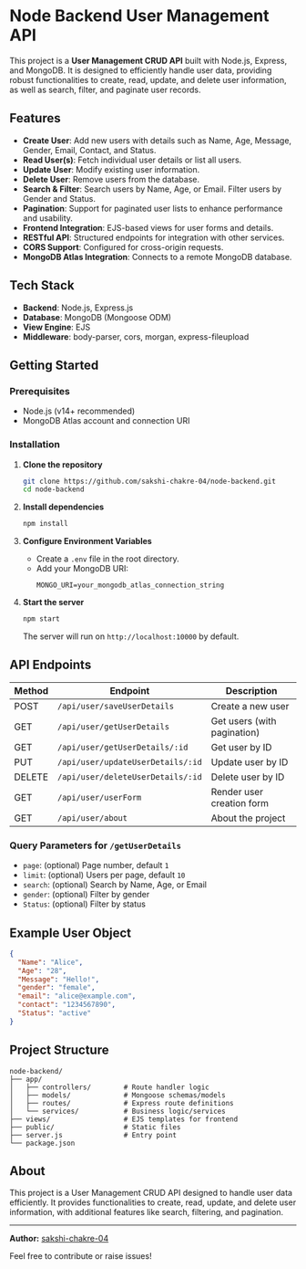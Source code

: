 # Node Backend User Management API

This project is a **User Management CRUD API** built with Node.js, Express, and MongoDB. It is designed to efficiently handle user data, providing robust functionalities to create, read, update, and delete user information, as well as search, filter, and paginate user records.

## Features

- **Create User**: Add new users with details such as Name, Age, Message, Gender, Email, Contact, and Status.
- **Read User(s)**: Fetch individual user details or list all users.
- **Update User**: Modify existing user information.
- **Delete User**: Remove users from the database.
- **Search & Filter**: Search users by Name, Age, or Email. Filter users by Gender and Status.
- **Pagination**: Support for paginated user lists to enhance performance and usability.
- **Frontend Integration**: EJS-based views for user forms and details.
- **RESTful API**: Structured endpoints for integration with other services.
- **CORS Support**: Configured for cross-origin requests.
- **MongoDB Atlas Integration**: Connects to a remote MongoDB database.

## Tech Stack

- **Backend**: Node.js, Express.js
- **Database**: MongoDB (Mongoose ODM)
- **View Engine**: EJS
- **Middleware**: body-parser, cors, morgan, express-fileupload

## Getting Started

### Prerequisites

- Node.js (v14+ recommended)
- MongoDB Atlas account and connection URI

### Installation

1. **Clone the repository**
   ```bash
   git clone https://github.com/sakshi-chakre-04/node-backend.git
   cd node-backend
   ```

2. **Install dependencies**
   ```bash
   npm install
   ```

3. **Configure Environment Variables**
   - Create a `.env` file in the root directory.
   - Add your MongoDB URI:
     ```
     MONGO_URI=your_mongodb_atlas_connection_string
     ```

4. **Start the server**
   ```bash
   npm start
   ```
   The server will run on `http://localhost:10000` by default.

## API Endpoints

| Method | Endpoint                                   | Description                  |
|--------|--------------------------------------------|------------------------------|
| POST   | `/api/user/saveUserDetails`                | Create a new user            |
| GET    | `/api/user/getUserDetails`                 | Get users (with pagination)  |
| GET    | `/api/user/getUserDetails/:id`             | Get user by ID               |
| PUT    | `/api/user/updateUserDetails/:id`          | Update user by ID            |
| DELETE | `/api/user/deleteUserDetails/:id`          | Delete user by ID            |
| GET    | `/api/user/userForm`                       | Render user creation form    |
| GET    | `/api/user/about`                          | About the project            |

### Query Parameters for `/getUserDetails`
- `page`: (optional) Page number, default `1`
- `limit`: (optional) Users per page, default `10`
- `search`: (optional) Search by Name, Age, or Email
- `gender`: (optional) Filter by gender
- `Status`: (optional) Filter by status

## Example User Object

```json
{
  "Name": "Alice",
  "Age": "28",
  "Message": "Hello!",
  "gender": "female",
  "email": "alice@example.com",
  "contact": "1234567890",
  "Status": "active"
}
```

## Project Structure

```
node-backend/
├── app/
│   ├── controllers/        # Route handler logic
│   ├── models/             # Mongoose schemas/models
│   ├── routes/             # Express route definitions
│   └── services/           # Business logic/services
├── views/                  # EJS templates for frontend
├── public/                 # Static files
├── server.js               # Entry point
└── package.json
```

## About

This project is a User Management CRUD API designed to handle user data efficiently. It provides functionalities to create, read, update, and delete user information, with additional features like search, filtering, and pagination.

---

**Author:** [sakshi-chakre-04](https://github.com/sakshi-chakre-04)

Feel free to contribute or raise issues!
